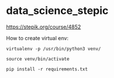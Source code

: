 # data_science_stepic
https://stepik.org/course/4852

How to create virtual env:

	virtualenv -p /usr/bin/python3 venv/
	
	source venv/bin/activate
	
	pip install -r requirements.txt
